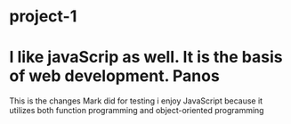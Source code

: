 # project-1
I like javaScrip as well. It is the basis of web development. Panos
=======
This is the changes Mark did for testing
i enjoy JavaScript because it utilizes both function programming and object-oriented programming

